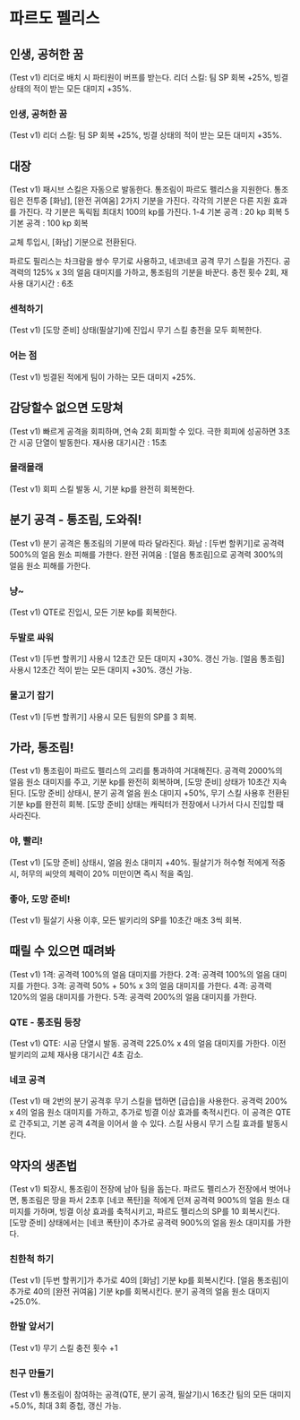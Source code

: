 # 파르도 펠리스

## 인생, 공허한 꿈

(Test v1) 리더로 배치 시 파티원이 버프를 받는다.
리더 스킬: 팀 SP 회복 +25%, 빙결 상태의 적이 받는 모든 대미지 +35%.

### 인생, 공허한 꿈

(Test v1) 리더 스킬: 팀 SP 회복 +25%, 빙결 상태의 적이 받는 모든 대미지 +35%.

## 대장

(Test v1) 패시브 스킬은 자동으로 발동한다. 통조림이 파르도 펠리스을 지원한다. 통조림은 전투중 [화남], [완전 귀여움] 2가지 기분을 가진다. 각각의 기분은 다른 지원 효과를 가진다. 각 기분은 독릭됩 최대치 100의 kp를 가진다.
1-4 기본 공격 : 20 kp 회복
5 기본 공격 : 100 kp 회복

교체 투입시, [화남] 기분으로 전환된다.

파르도 필리스는 차크람을 쌍수 무기로 사용하고, 네코네코 공격 무기 스킬을 가진다. 공격력의 125% x 3의 얼음 대미지를 가하고, 통조림의 기분을 바꾼다.
충전 횟수 2회, 재사용 대기시간 : 6초

### 센척하기

(Test v1) [도망 준비] 상태(필살기)에 진입시 무기 스킬 충전을 모두 회복한다.

### 어는 점

(Test v1) 빙결된 적에게 팀이 가하는 모든 대미지 +25%.

## 감당할수 없으면 도망쳐

(Test v1) 빠르게 공격을 회피하며, 연속 2회 회피할 수 있다.
극한 회피에 성공하면 3초간 시공 단열이 발동한다. 재사용 대기시간 : 15초

### 몰래몰래

(Test v1) 회피 스킬 발동 시, 기분 kp를 완전히 회복한다.

## 분기 공격 - 통조림, 도와줘!

(Test v1) 분기 공격은 통조림의 기분에 따라 달라진다.
화남 : [두번 할퀴기]로 공격력 500%의 얼음 원소 피해를 가한다.
완전 귀여움 : [얼음 통조림]으로 공격력 300%의 얼음 원소 피해를 가한다.

### 냥~

(Test v1) QTE로 진입시, 모든 기분 kp를 회복한다.

### 두발로 싸워

(Test v1)
[두번 할퀴기] 사용시 12초간 모든 대미지 +30%. 갱신 가능.
[얼음 통조림] 사용시 12초간 적이 받는 모든 대미지 +30%. 갱신 가능.

### 물고기 잡기

(Test v1) [두번 할퀴기] 사용시 모든 팀원의 SP를 3 회복.

## 가라, 통조림!

(Test v1) 통조림이 파르도 펠리스의 고리를 통과하여 거대해진다. 공격력 2000%의 얼음 원소 대미지를 주고, 기분 kp를 완전히 회복하며, [도망 준비] 상태가 10초간 지속된다.
[도망 준비] 상태시, 분기 공격 얼음 원소 대미지 +50%, 무기 스킬 사용후 전환된 기분 kp를 완전히 회복.
[도망 준비] 상태는 캐릭터가 전장에서 나가서 다시 진입할 때 사라진다.

### 야, 빨리!

(Test v1) [도망 준비] 상태시, 얼음 원소 대미지 +40%. 필살기가 허수형 적에게 적중시, 허무의 씨앗의 체력이 20% 미만이면 즉시 적을 죽임.

### 좋아, 도망 준비!

(Test v1) 필살기 사용 이후, 모든 발키리의 SP를 10초간 매초 3씩 회복.

## 때릴 수 있으면 때려봐

(Test v1) 1격: 공격력 100%의 얼음 대미지를 가한다.
2격: 공격력 100%의 얼음 대미지를 가한다.
3격: 공격력 50% + 50% x 3의 얼음 대미지를 가한다.
4격: 공격력 120%의 얼음 대미지를 가한다.
5격: 공격력 200%의 얼음 대미지를 가한다.

### QTE - 통조림 등장

(Test v1) QTE: 시공 단열시 발동. 공격력 225.0% x 4의 얼음 대미지를 가한다. 이전 발키리의 교체 재사용 대기시간 4초 감소.

### 네코 공격

(Test v1) 매 2번의 분기 공격후 무기 스킬을 탭하면 [급습]을 사용한다. 공격력 200% x 4의 얼음 원소 대미지를 가하고, 추가로 빙결 이상 효과를 축적시킨다. 이 공격은 QTE로 간주되고, 기본 공격 4격을 이어서 쓸 수 있다. 스킬 사용시 무기 스킬 효과를 발동시킨다.

## 약자의 생존법

(Test v1) 퇴장시, 통조림이 전장에 남아 팀을 돕는다.
파르도 펠리스가 전장에서 벗어나면, 통조림은 땅을 파서 2초후 [네코 폭탄]을 적에게 던져 공격력 900%의 얼음 원소 대미지를 가하며, 빙결 이상 효과를 축적시키고, 파르도 펠리스의 SP를 10 회복시킨다. [도망 준비] 상태에서는 [네코 폭탄]이 추가로 공격력 900%의 얼음 원소 대미지를 가한다.

### 친한척 하기

(Test v1)
[두번 할퀴기]가 추가로 40의 [화남] 기분 kp를 회복시킨다.
[얼음 통조림]이 추가로 40의 [완전 귀여움] 기분 kp를 회복시킨다. 분기 공격의 얼음 원소 대미지 +25.0%.

### 한발 앞서기

(Test v1) 무기 스킬 충전 횟수 +1

### 친구 만들기

(Test v1) 통조림이 참여하는 공격(QTE, 분기 공격, 필살기)시 16초간 팀의 모든 대미지 +5.0%, 최대 3회 중첩, 갱신 가능.

